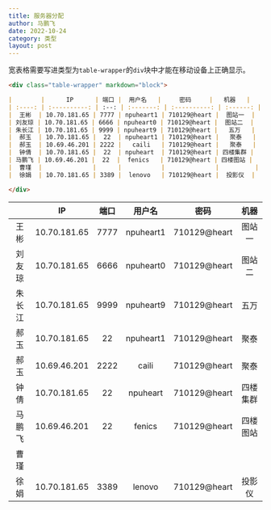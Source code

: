 ```yaml
---
title: 服务器分配
author: 马鹏飞
date: 2022-10-24
category: 类型
layout: post
---
```


宽表格需要写进类型为`table-wrapper`的`div`块中才能在移动设备上正确显示。

```markdown
<div class="table-wrapper" markdown="block">

|        |      IP      | 端口 |  用户名   |     密码     |   机器   |
| :----: | :----------: | :--: | :-------: | :----------: | :------: |
|  王彬  | 10.70.181.65 | 7777 | npuheart1 | 710129@heart |  图站一  |
| 刘友琼 | 10.70.181.65 | 6666 | npuheart0 | 710129@heart |  图站二  |
| 朱长江 | 10.70.181.65 | 9999 | npuheart9 | 710129@heart |   五万   |
|  郝玉  | 10.70.181.65 |  22  | npuheart1 | 710129@heart |   聚泰   |
|  郝玉  | 10.69.46.201 | 2222 |   caili   | 710129@heart |   聚泰   |
|  钟倩  | 10.70.181.65 |  22  | npuheart  | 710129@heart | 四楼集群 |
| 马鹏飞 | 10.69.46.201 |  22  |  fenics   | 710129@heart | 四楼图站 |
|  曹瑾  |              |      |           |              |          |
|  徐娟  | 10.70.181.65 | 3389 |  lenovo   | 710129@heart |  投影仪  |

</div>
```


<div class="table-wrapper" markdown="block">

|        |      IP      | 端口 |  用户名   |     密码     |   机器   |
| :----: | :----------: | :--: | :-------: | :----------: | :------: |
|  王彬  | 10.70.181.65 | 7777 | npuheart1 | 710129@heart |  图站一  |
| 刘友琼 | 10.70.181.65 | 6666 | npuheart0 | 710129@heart |  图站二  |
| 朱长江 | 10.70.181.65 | 9999 | npuheart9 | 710129@heart |   五万   |
|  郝玉  | 10.70.181.65 |  22  | npuheart1 | 710129@heart |   聚泰   |
|  郝玉  | 10.69.46.201 | 2222 |   caili   | 710129@heart |   聚泰   |
|  钟倩  | 10.70.181.65 |  22  | npuheart  | 710129@heart | 四楼集群 |
| 马鹏飞 | 10.69.46.201 |  22  |  fenics   | 710129@heart | 四楼图站 |
|  曹瑾  |              |      |           |              |          |
|  徐娟  | 10.70.181.65 | 3389 |  lenovo   | 710129@heart |  投影仪  |

</div>
